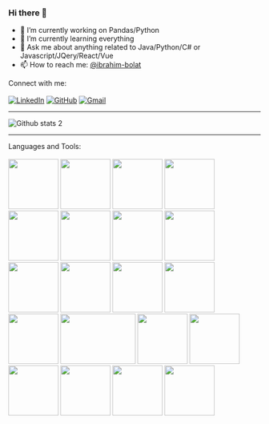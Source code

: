 ### Hi there 👋

- 🔭 I’m currently working on Pandas/Python
- 🌱 I’m currently learning everything
- 💬 Ask me about anything related to Java/Python/C# or Javascript/JQery/React/Vue
- 📫 How to reach me: [@ibrahim-bolat](mailto:ibobolat66@gmail.com)


Connect with me:<br/><br/>
[![LinkedIn](https://img.shields.io/badge/linkedin-%230077B5.svg?style=for-the-badge&logo=linkedin&logoColor=white&link=link)](https://www.linkedin.com/in/ibrahim-bolat-6609451b8/)
[![GitHub](https://img.shields.io/badge/github-%23121011.svg?style=for-the-badge&logo=github&logoColor=white&link=link)](https://github.com/ibrahim-bolat)
[![Gmail](https://img.shields.io/badge/Gmail-D14836?style=for-the-badge&logo=gmail&logoColor=white&link=link)](mailto:ibobolat@66gmail.com)

------------------------------------------------------------------------------------------------------------------------------------------
![Github stats 2](https://github-readme-stats.vercel.app/api?username=ibrahim-bolat&show_icons=true&theme=radical)

------------------------------------------------------------------------------------------------------------------------------------------
Languages and Tools:<br/><br/>
<img src="https://cdn.jsdelivr.net/gh/devicons/devicon/icons/java/java-original.svg" height="100" />
<img src="https://cdn.jsdelivr.net/gh/devicons/devicon/icons/csharp/csharp-original.svg" height="100"/>
<img src="https://cdn.jsdelivr.net/gh/devicons/devicon/icons/python/python-original.svg" height="100"/>
<img src="https://cdn.jsdelivr.net/gh/devicons/devicon/icons/javascript/javascript-original.svg" height="100" />
<img src="https://cdn.jsdelivr.net/gh/devicons/devicon/icons/typescript/typescript-original.svg" height="100" />
<img src="https://cdn.jsdelivr.net/gh/devicons/devicon/icons/jquery/jquery-original.svg" height="100" />
<img src="https://cdn.jsdelivr.net/gh/devicons/devicon/icons/react/react-original.svg" height="100" />
<img src="https://cdn.jsdelivr.net/gh/devicons/devicon/icons/vuejs/vuejs-original.svg" height="100" />
<img src="https://cdn.jsdelivr.net/gh/devicons/devicon/icons/flutter/flutter-original.svg" height="100"/>
<img src="https://cdn.jsdelivr.net/gh/devicons/devicon/icons/html5/html5-original.svg" height="100" />
<img src="https://cdn.jsdelivr.net/gh/devicons/devicon/icons/css3/css3-original.svg" height="100" />
<img src="https://cdn.jsdelivr.net/gh/devicons/devicon/icons/django/django-plain.svg" height="100" />
<img src="https://cdn.jsdelivr.net/gh/devicons/devicon/icons/spring/spring-original.svg" height="100" />
<img src="https://hibernate.org/images/hibernate-logo.svg" height="100" width="150" />
<img src="https://cdn.jsdelivr.net/gh/devicons/devicon/icons/dotnetcore/dotnetcore-original.svg" height="100"/> 
<img src="https://cdn.jsdelivr.net/gh/devicons/devicon/icons/docker/docker-original.svg" height="100"/>
<img src="https://cdn.jsdelivr.net/gh/devicons/devicon/icons/microsoftsqlserver/microsoftsqlserver-plain.svg" height="100"/>
<img src="https://cdn.jsdelivr.net/gh/devicons/devicon/icons/postgresql/postgresql-original.svg" height="100"/>
<img src="https://cdn.jsdelivr.net/gh/devicons/devicon/icons/mysql/mysql-original.svg" height="100"/>
<img src="https://cdn.jsdelivr.net/gh/devicons/devicon/icons/mongodb/mongodb-original.svg" height="100"/>
